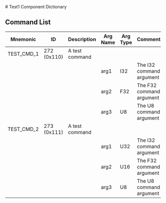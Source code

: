 <title>Test1 Component Dictionary</title>
# Test1 Component Dictionary


## Command List

|Mnemonic|ID|Description|Arg Name|Arg Type|Comment
|---|---|---|---|---|---|
|TEST_CMD_1|272 (0x110)|A test command| | |   
| | | |arg1|I32|The I32 command argument|                    
| | | |arg2|F32|The F32 command argument|                    
| | | |arg3|U8|The U8 command argument|                    
|TEST_CMD_2|273 (0x111)|A test command| | |   
| | | |arg1|U32|The I32 command argument|                    
| | | |arg2|U16|The F32 command argument|                    
| | | |arg3|U8|The U8 command argument|                    


